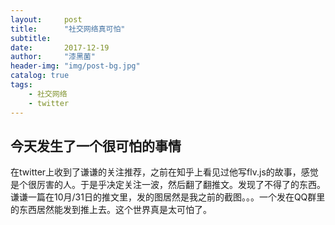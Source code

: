 ```yaml
---
layout:     post
title:      "社交网络真可怕"
subtitle:   
date:       2017-12-19
author:     "漆黑菌"
header-img: "img/post-bg.jpg"
catalog: true
tags:
    - 社交网络
    - twitter
---
```


## 今天发生了一个很可怕的事情
在twitter上收到了谦谦的关注推荐，之前在知乎上看见过他写flv.js的故事，感觉是个很厉害的人。于是乎决定关注一波，然后翻了翻推文。发现了不得了的东西。谦谦一篇在10月/31日的推文里，发的图居然是我之前的截图。。。一个发在QQ群里的东西居然能发到推上去。这个世界真是太可怕了。

